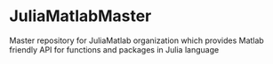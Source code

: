 # JuliaMatlabMaster
Master repository for JuliaMatlab organization which provides Matlab friendly API for functions and packages in Julia language
